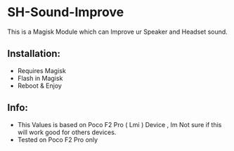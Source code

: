 # SH-Sound-Improve

This is a Magisk Module which can Improve ur Speaker and
Headset sound.

## Installation:
- Requires Magisk
- Flash in Magisk
- Reboot & Enjoy

## Info:
- This Values is based on Poco F2 Pro ( Lmi ) Device , Im
Not sure if this will work good for others devices.
- Tested on Poco F2 Pro only
